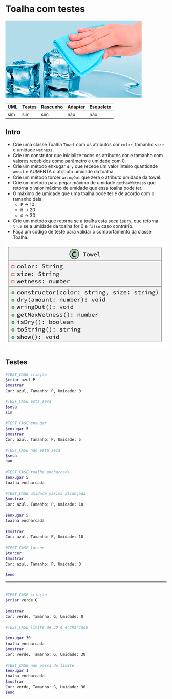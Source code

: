 # Toalha com testes

![_](cover.jpg)

UML | Testes | Rascunho | Adapter | Esqueleto
--- | ------ | -------- | ------- | ---------
sim | sim    | sim      | não     | não

## Intro

- Crie uma classe Toalha `Towel` com os atributos cor `color`, tamanho `size` e umidade `wetness`.
- Crie um construtor que inicialize todos os atributos cor e tamanho com valores recebidos como parâmetro e umidade com 0.
- Crie um método enxugar `dry` que recebe um valor inteiro quantidade `amout` e AUMENTA o atributo umidade da toalha.
- Crie um método torcer `wringOut` que zera o atributo umidade da towel.
- Crie um método para pegar máximo de umidade `getMaxWetness` que retorna o valor máximo de umidade que essa toalha pode ter.
- O máximo de umidade que uma toalha pode ter é de acordo com o tamanho dela:
  - `P` -> 10
  - `M` -> 20
  - `G` -> 30
- Crie um método que retorna se a toalha esta seca `isDry`, que retorna `true` se a umidade da toalha for 0 e `false` caso contrário.
- Faça um código de teste para validar o comportamento da classe Toalha.

![diagrama](diagrama.png)

## Testes

```bash
#TEST_CASE criação
$criar azul P
$mostrar
Cor: azul, Tamanho: P, Umidade: 0

#TEST_CASE esta_seca
$seca
sim

#TEST_CASE enxugar
$enxugar 5
$mostrar
Cor: azul, Tamanho: P, Umidade: 5

#TEST_CASE nao esta seca
$seca
nao

#TEST_CASE toalha encharcada
$enxugar 5
toalha encharcada

#TEST_CASE umidade maxima alcançada
$mostrar
Cor: azul, Tamanho: P, Umidade: 10

$enxugar 5
toalha encharcada

$mostrar
Cor: azul, Tamanho: P, Umidade: 10

#TEST_CASE torcer
$torcer
$mostrar
Cor: azul, Tamanho: P, Umidade: 0

$end

```

---

```bash

#TEST_CASE criação
$criar verde G

$mostrar
Cor: verde, Tamanho: G, Umidade: 0

#TEST_CASE limite de 30 e encharcada

$enxugar 30
toalha encharcada
$mostrar
Cor: verde, Tamanho: G, Umidade: 30

#TEST_CASE não passa do limite
$enxugar 1
toalha encharcada
$mostrar
Cor: verde, Tamanho: G, Umidade: 30
$end
```
